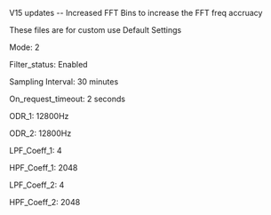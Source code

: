 
V15 updates -- Increased FFT Bins to increase the FFT freq accruacy 

These files are for custom use Default Settings

Mode: 2

Filter_status: Enabled

Sampling Interval: 30 minutes

On_request_timeout: 2 seconds

ODR_1: 12800Hz

ODR_2: 12800Hz

LPF_Coeff_1: 4

HPF_Coeff_1: 2048

LPF_Coeff_2: 4

HPF_Coeff_2: 2048

